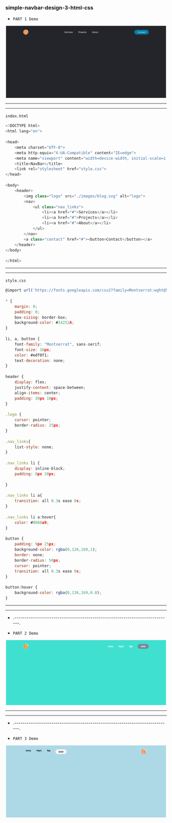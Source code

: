 ### simple-navbar-design-3-html-css


- `PART 1 Demo`
<p align='center'>
  <img src="./demoPic/1.png" width="500" title="1">
</p>

---
---
`index.html`
```javascript
<!DOCTYPE html>
<html lang="en">

<head>
    <meta charset="UTF-8">
    <meta http-equiv="X-UA-Compatible" content="IE=edge">
    <meta name="viewport" content="width=device-width, initial-scale=1.0">
    <title>NavBar</title>
    <link rel="stylesheet" href="style.css">
</head>

<body>
    <header>
        <img class="logo" src="./images/blog.svg" alt="logo">
        <nav>
            <ul class="nav_links">
                <li><a href="#">Services</a></li>
                <li><a href="#">Projects</a></li>
                <li><a href="#">About</a></li>
            </ul>
        </nav>
        <a class="contact" href="#"><button>Contact</button></a>
    </header>
</body>

</html>
```

---
---

`style.css`
```javascript
@import url('https://fonts.googleapis.com/css2?family=Montserrat:wght@500&family=Playfair+Display:wght@700;900&family=Roboto&display=swap');

* {
    margin: 0;
    padding: 0;
    box-sizing: border-box;
    background-color: #24252A;
}

li, a, button {
    font-family: "Montserrat", sans-serif;
    font-size: 16px;
    color: #edf0f1;
    text-decoration: none;
}

header {
    display: flex;
    justify-content: space-between;
    align-items: center;
    padding: 30px 10px;
}

.logo {
    cursor: pointer;
    border-radius: 25px;
}

.nav_links{
    list-style: none;
}

.nav_links li {
    display: inline-block;
    padding: 0px 20px;
    
}

.nav_links li a{
    transition: all 0.3s ease 0s;
}

.nav_links li a:hover{
    color: #0088a9;
}

button {
    padding: 9px 25px;
    background-color: rgba(0,126,169,1);
    border: none;
    border-radius: 50px;
    cursor: pointer;
    transition: all 0.3s ease 0s;
}

button:hover {
    background-color: rgba(0,136,169,0.8);
}


```

---
---

- .----------------------------------------------------------------------------.

- `PART 2 Demo`
<p align='center'>
  <img src="./demoPic/2.png" width="500" title="2">
</p>



---
---
- .----------------------------------------------------------------------------.


- `PART 3 Demo`
<p align='center'>
  <img src="./demoPic/3.png" width="500" title="3">
</p>
